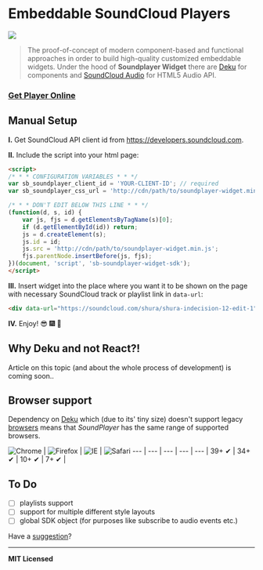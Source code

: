 # Embeddable SoundCloud Players

![](http://img.shields.io/badge/Status-Work%20In%20Progress-FA572C.svg?style=flat-square)

> The proof-of-concept of modern component-based and functional approaches in order to build high-quality customized embeddable widgets. Under the hood of **Soundplayer Widget**  there are [Deku](https://github.com/segmentio/deku) for components and [SoundCloud Audio](https://github.com/voronianski/soundcloud-audio.js) for HTML5 Audio API.

### [Get Player Online](http://labs.voronianski.com/soundplayer-widget-generator)

## Manual Setup 

**I.** Get SoundCloud API client id from https://developers.soundcloud.com.

**II.** Include the script into your html page:

```html
<script>
/* * * CONFIGURATION VARIABLES * * */
var sb_soundplayer_client_id = 'YOUR-CLIENT-ID'; // required
var sb_soundplayer_css_url = 'http://cdn/path/to/soundplayer-widget.min.css'; // optional

/* * * DON'T EDIT BELOW THIS LINE * * */
(function(d, s, id) {
    var js, fjs = d.getElementsByTagName(s)[0];
    if (d.getElementById(id)) return;
    js = d.createElement(s);
    js.id = id;
    js.src = 'http://cdn/path/to/soundplayer-widget.min.js';
    fjs.parentNode.insertBefore(js, fjs);
})(document, 'script', 'sb-soundplayer-widget-sdk');
</script>
```

**III.** Insert widget into the place where you want it to be shown on the page with necessary SoundCloud track or playlist link in `data-url`:

```html
<div data-url="https://soundcloud.com/shura/shura-indecision-12-edit-1" class="sb-soundplayer-widget"></div>
```

**IV.** Enjoy! :sunglasses: :fireworks: :dancer:

## Why Deku and not React?!

Article on this topic (and about the whole process of development) is coming soon..

## Browser support

Dependency on [Deku](https://github.com/segmentio/deku) which (due to its' tiny size) doesn't support legacy [browsers](https://github.com/segmentio/deku/#tests) means that _SoundPlayer_ has the same range of supported browsers.

![Chrome](https://raw.github.com/alrra/browser-logos/master/chrome/chrome_48x48.png) | ![Firefox](https://raw.github.com/alrra/browser-logos/master/firefox/firefox_48x48.png) | ![IE](https://raw.github.com/alrra/browser-logos/master/internet-explorer/internet-explorer_48x48.png) | ![Safari](https://raw.github.com/alrra/browser-logos/master/safari/safari_48x48.png)
--- | --- | --- | --- | --- |
39+ ✔ | 34+ ✔ | 10+ ✔ | 7+ ✔ |

## To Do

- [ ] playlists support
- [ ] support for multiple different style layouts
- [ ] global SDK object (for purposes like subscribe to audio events etc.)

Have a [suggestion](https://github.com/soundblogs/embed-soundplayer-widget/issues)?

---

**MIT Licensed**

